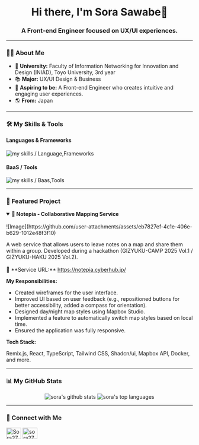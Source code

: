 <h1 align="center">
  Hi there, I'm Sora Sawabe🦄

</h1>
<h3 align="center">A Front-end Engineer focused on UX/UI experiences.</h3>

---

### 👨‍💻 About Me

- 🏢 **University:** Faculty of Information Networking for Innovation and Design (INIAD), Toyo University, 3rd year
- 📚 **Major:** UX/UI Design & Business
- 🎯 **Aspiring to be:** A Front-end Engineer who creates intuitive and engaging user experiences.
- 🌎 **From:** Japan

---

### 🛠️ My Skills & Tools

#### Languages & Frameworks
<img alt="my skills / Language,Frameworks" src="https://skillicons.dev/icons?theme=dark&perline=8&i=html,css,js,ts,py,django,nodejs,react,nextjs,remix,tailwind" />

#### BaaS / Tools
<img alt="my skills / Baas,Tools" src="https://skillicons.dev/icons?theme=dark&perline=8&i=supabase,vercel,docker,git,github,figma" />

---

### 🚀 Featured Project

<details open>
  <summary>
    <strong>📍 Notepia - Collaborative Mapping Service</strong>
  </summary>
  <br>
  ![Image](https://github.com/user-attachments/assets/eb7827ef-4c1e-406e-b629-1012e48f3f10)
  <p>
    A web service that allows users to leave notes on a map and share them within a group. Developed during a hackathon (GIZYUKU-CAMP 2025 Vol.1 / GIZYUKU-HAKU 2025 Vol.2).
    <br><br>
    🔗 **Service URL:** <a href="https://notepia.cyberhub.jp/" target="_blank">https://notepia.cyberhub.jp/</a>
  </p>

  **My Responsibilities:**
  <ul>
    <li>Created wireframes for the user interface.</li>
    <li>Improved UI based on user feedback (e.g., repositioned buttons for better accessibility, added a compass for orientation).</li>
    <li>Designed day/night map styles using Mapbox Studio.</li>
    <li>Implemented a feature to automatically switch map styles based on local time.</li>
    <li>Ensured the application was fully responsive.</li>
  </ul>

  **Tech Stack:**
  <p>Remix.js, React, TypeScript, Tailwind CSS, Shadcn/ui, Mapbox API, Docker, and more.</p>
</details>

---

### 📊 My GitHub Stats

<p align="center">
  <img align="center" src="https://github-readme-stats.vercel.app/api?username=Sor03-JP&show_icons=true&locale=en&theme=tokyonight&count_private=true" alt="sora's github stats" />
  <img align="center" src="https://github-readme-stats.vercel.app/api/top-langs?username=Sor03-JP&layout=compact&locale=en&theme=tokyonight" alt="sora's top languages" />
</p>

---

### 🔗 Connect with Me

<p align="left">
  <a href="https://x.com/Sora27_eng" target="blank"><img align="center" src="https://raw.githubusercontent.com/rahuldkjain/github-profile-readme-generator/master/src/images/icons/Social/twitter.svg" alt="Sora27_eng" height="30" width="40" /></a>
  <a href="https://zenn.dev/sora27_eng" target="blank"><img align="center" src="https://raw.githubusercontent.com/rahuldkjain/github-profile-readme-generator/master/src/images/icons/Social/zenn.svg" alt="sora27_eng" height="30" width="40" /></a>
  </p>
